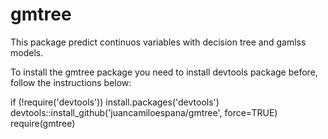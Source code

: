 # gmtree
This package predict continuos variables with decision tree and gamlss models.

To install the gmtree package you need to install devtools package before, follow the instructions below: 

if (!require('devtools')) install.packages('devtools')
devtools::install_github('juancamiloespana/gmtree', force=TRUE)
require(gmtree)
